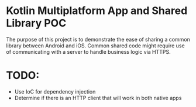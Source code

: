 # Kotlin Multiplatform App and Shared Library POC

The purpose of this project is to demonstrate the ease of sharing a common library between Android and iOS.
Common shared code might require use of communicating with a server to handle business logic via HTTPS.

# TODO:

- Use IoC for dependency injection
- Determine if there is an HTTP client that will work in both native apps